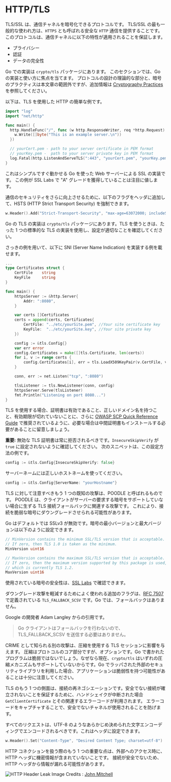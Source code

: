 HTTP/TLS
=========

TLS/SSL は、通信チャネルを暗号化できるプロトコルです。
TLS/SSL の最も一般的な使われ方は、`HTTPS` とも呼ばれる安全な `HTTP` 通信を提供することです。
このプロトコルは、通信チャネルに以下の特性が適用されることを保証します。

* プライバシー
* 認証
* データの完全性

Go での実装は `crypto/tls` パッケージにあります。
このセクションでは、Go の実装と使い方に焦点を当てます。
プロトコルの設計の理論的な部分と、暗号のプラクティスは本文章の範囲外ですが、追加情報は [Cryptography Practices][1] を参照してください。

以下は、TLS を使用した HTTP の簡単な例です。

```go
import "log"
import "net/http"

func main() {
  http.HandleFunc("/", func (w http.ResponseWriter, req *http.Request) {
    w.Write([]byte("This is an example server.\n"))
  })

  // yourCert.pem - path to your server certificate in PEM format
  // yourKey.pem -  path to your server private key in PEM format
  log.Fatal(http.ListenAndServeTLS(":443", "yourCert.pem", "yourKey.pem", nil))
}
```

これはシンプルですぐ動かせる Go を使った Web サーバーによる SSL の実装です。
この例が SSL Labs で "A" グレードを獲得していることは注目に値します。

通信のセキュリティをさらに向上させるために、以下のフラグをヘッダに追加して、HSTS (HTTP Strict Transport Security) を強制できます。

```go
w.Header().Add("Strict-Transport-Security", "max-age=63072000; includeSubDomains")
```

Go の TLS の実装は `crypto/tls` パッケージにあります。TLS を使うときは、たった 1 つの標準的な TLS の実装を使用し、設定が適切なことを確認してください。

さっきの例を用いて、以下に SNI (Server Name Indication) を実装する例を載せます。

```go
...
type Certificates struct {
    CertFile    string
    KeyFile     string
}

func main() {
    httpsServer := &http.Server{
        Addr: ":8080",
    }

    var certs []Certificates
    certs = append(certs, Certificates{
        CertFile: "../etc/yourSite.pem", //Your site certificate key
        KeyFile:  "../etc/yourSite.key", //Your site private key
    })

    config := &tls.Config{}
    var err error
    config.Certificates = make([]tls.Certificate, len(certs))
    for i, v := range certs {
        config.Certificates[i], err = tls.LoadX509KeyPair(v.CertFile, v.KeyFile)
    }

    conn, err := net.Listen("tcp", ":8080")

    tlsListener := tls.NewListener(conn, config)
    httpsServer.Serve(tlsListener)
    fmt.Println("Listening on port 8080...")
}
```

TLS を使用する場合、証明書は有効であること、正しいドメイン名を持つこと、有効期限が切れていないことに、さらに [OWASP SCP Quick Reference Guide][2] で推奨されているように、必要な場合は中間証明書もインストールする必要があることに留意しましょう。

**重要:** 無効な TLS 証明書は常に拒否されるべきです。`InsecureSkipVerify` が `true` に設定されないように確認してください。
次のスニペットは、この設定方法の例です。

```go
config := &tls.Config{InsecureSkipVerify: false}
```

サーバーネームには正しいホストネームを使ってください。

```go
config := &tls.Config{ServerName: "yourHostname"}
```

TLS に対して注意すべきもう 1 つの既知の攻撃は、POODLE と呼ばれるものです。
POODLE は、クライアントがサーバーの要求する暗号をサポートしていない場合に生ずる TLS 接続フォールバックに関連する攻撃です。
これにより、接続を脆弱な暗号にダウングレードさせられる可能性があります。

Go はデフォルトでは SSLv3 が無効です。暗号の最小バージョンと最大バージョンは以下のように設定できます。

```go
// MinVersion contains the minimum SSL/TLS version that is acceptable.
// If zero, then TLS 1.0 is taken as the minimum.
MinVersion uint16
```

```go
// MaxVersion contains the maximum SSL/TLS version that is acceptable.
// If zero, then the maximum version supported by this package is used,
// which is currently TLS 1.2.
MaxVersion uint16
```

使用されている暗号の安全性は、[SSL Labs][4] で確認できます。

ダウングレード攻撃を軽減するためによく使われる追加のフラグは、[RFC 7507][3] で定義されている `TLS_FALLBACK_SCSV` です。Go では、フォールバックはありません。

Google の開発者 Adam Langley からの引用です。

> Go クライアントはフォールバックを行わないので、TLS_FALLBACK_SCSV を送信する必要はありません。

CRIME として知られる別の攻撃は、圧縮を使用する TLS セッションに影響を与えます。
圧縮はプロトコルのコア部分ですが、オプションです。Go で書かれたプログラムは脆弱ではないでしょう。なぜなら現在、`crypto/tls` はいずれの圧縮メカニズムもサポートしていないからです。Go でラッパされた外部のセキュリティライブラリを利用した場合、アプリケーションは脆弱性を持つ可能性があることは十分に注意してください。

TLS のもう 1 つの側面は、接続の再ネゴシエーションです。安全でない接続が確立されないことを保証するために、ハンドシェイクが中断された場合 `GetClientCertificate` とその関連するエラーコードが利用されます。
エラーコードをキャプチャすることで、安全でないチャネルが使用されることを防げます。

すべてのリクエストは、UTF-8 のようなあらかじめ決められた文字エンコーディングでエンコードされるべきです。これはヘッダに設定できます。

```go
w.Header().Set("Content-Type", "Desired Content Type; charset=utf-8")
```

HTTP コネクションを扱う際のもう 1 つの重要な点は、外部へのアクセス時に、HTTP ヘッダに機密情報が含まれていないことです。
接続が安全でないため、HTTP ヘッダから情報が漏れる可能性があります。

![HTTP Header Leak](img/InsecureHeader.png)
Image Credits : [John Mitchell][5]

[1]: ../cryptographic-practices/README.md
[2]: https://www.owasp.org/images/0/08/OWASP_SCP_Quick_Reference_Guide_v2.pdf
[3]: https://tools.ietf.org/html/rfc7507
[4]: https://ssllabs.com/
[5]: https://crypto.stanford.edu/cs155old/cs155-spring14/lectures/09-web-site-sec.pdf

